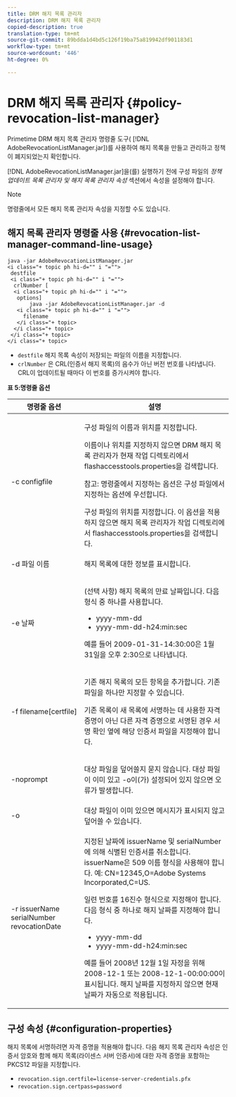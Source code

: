 ```yaml
---
title: DRM 해지 목록 관리자
description: DRM 해지 목록 관리자
copied-description: true
translation-type: tm+mt
source-git-commit: 89bdda1d4bd5c126f19ba75a819942df901183d1
workflow-type: tm+mt
source-wordcount: '446'
ht-degree: 0%

---
```



# DRM 해지 목록 관리자 {#policy-revocation-list-manager}

Primetime DRM 해지 목록 관리자 명령줄 도구( [!DNL AdobeRevocationListManager.jar])를 사용하여 해지 목록을 만들고 관리하고 정책이 폐지되었는지 확인합니다.

[!DNL AdobeRevocationListManager.jar]을(를) 실행하기 전에 구성 파일의 *정책 업데이트 목록 관리자 및 해지 목록 관리자 속성* 섹션에서 속성을 설정해야 합니다.

>[!NOTE]
>
>명령줄에서 모든 해지 목록 관리자 속성을 지정할 수도 있습니다.

## 해지 목록 관리자 명령줄 사용 {#revocation-list-manager-command-line-usage}

```
java -jar AdobeRevocationListManager.jar 
<i class="+ topic ph hi-d="" i "="">
 destfile 
 <i class="+ topic ph hi-d="" i "="">
  crlNumber [
  <i class="+ topic ph hi-d="" i "="">
   options] 
       java -jar AdobeRevocationListManager.jar -d 
   <i class="+ topic ph hi-d="" i "="">
     filename
   </i class="+ topic>
  </i class="+ topic>
 </i class="+ topic>
</i class="+ topic>
```

* `destfile` 해지 목록 속성이 저장되는 파일의 이름을 지정합니다.
* `crlNumber` 은 CRL(인증서 해지 목록)의 음수가 아닌 버전 번호를 나타냅니다. CRL이 업데이트될 때마다 이 번호를 증가시켜야 합니다.

**표 5:명령줄 옵션**

<table frame="all" colsep="1" rowsep="1" class="+ topic/table adobe-d/table " id="table_a3y_wqy_n4">  
 <thead class="- topic/thead "> 
  <tr rowsep="1" class="- topic/row "> 
   <th colname="1" class="- topic/entry entry"> 명령줄 옵션 </th> 
   <th colname="2" class="- topic/entry entry"> 설명 </th> 
  </tr> 
 </thead>
 <tbody class="- topic/tbody "> 
  <tr rowsep="1" class="- topic/row "> 
   <td colname="1" class="- topic/entry "><span class="+ topic/ph pr-d/codeph codeph">-c configfile</span> </td> 
   <td colname="2" class="- topic/entry "><p class="- topic/p ">구성 파일의 이름과 위치를 지정합니다. </p><p class="- topic/p ">이름이나 위치를 지정하지 않으면 DRM 해지 목록 관리자가 현재 작업 디렉토리에서 <span class="filepath"> flashaccesstools.properties</span>을 검색합니다. </p><p>참고: 명령줄에서 지정하는 옵션은 구성 파일에서 지정하는 옵션에 우선합니다. </p>구성 파일의 위치를 지정합니다. 이 옵션을 적용하지 않으면 해지 목록 관리자가 작업 디렉토리에서 <span class="filepath"> flashaccesstools.properties</span>을 검색합니다. </td> 
  </tr> 
  <tr rowsep="1" class="- topic/row "> 
   <td colname="1" class="- topic/entry "><span class="+ topic/ph pr-d/codeph codeph">-d 파일 이름</span> </td> 
   <td colname="2" class="- topic/entry "> <p class="- topic/p ">해지 목록에 대한 정보를 표시합니다. </p> </td> 
  </tr> 
  <tr rowsep="1" class="- topic/row "> 
   <td colname="1" class="- topic/entry "><span class="+ topic/ph pr-d/codeph codeph">-e 날짜</span> </td> 
   <td colname="2" class="- topic/entry "> <p class="- topic/p ">(선택 사항) 해지 목록의 만료 날짜입니다. 다음 형식 중 하나를 사용합니다. 
     <ul id="ul_2C89F8183C3647C593CB67576D9DED07"> 
      <li id="li_A866F6CBCB464193A119A6609C8F3B2A"><span class="+ topic/ph pr-d/codeph codeph">yyyy-mm-dd</span> </li> 
      <li id="li_B5F9F6C995E64464838DDE447848F707"><span class="+ topic/ph pr-d/codeph codeph">yyyy-mm-dd-h24:min:sec</span> </li> 
     </ul>예를 들어 2009-01-31-14:30:00은 1월 31일을 오후 2:30으로 나타냅니다. </p> </td> 
  </tr> 
  <tr rowsep="1" class="- topic/row "> 
   <td colname="1" class="- topic/entry "><span class="codeph">-f filename[certfile]</span> </td> 
   <td colname="2" class="- topic/entry "> <p>기존 해지 목록의 모든 항목을 추가합니다. 기존 파일을 하나만 지정할 수 있습니다. </p> <p class="- topic/p ">기존 목록이 새 목록에 서명하는 데 사용한 자격 증명이 아닌 다른 자격 증명으로 서명된 경우 서명 확인 옆에 해당 인증서 파일을 지정해야 합니다. </p> </td> 
  </tr> 
  <tr rowsep="1" class="- topic/row "> 
   <td colname="1" class="- topic/entry "><span class="codeph"> -noprompt</span> </td> 
   <td colname="2" class="- topic/entry "> <p class="- topic/p ">대상 파일을 덮어쓸지 묻지 않습니다. 대상 파일이 이미 있고 <span class="codeph"> -o</span>이(가) 설정되어 있지 않으면 오류가 발생합니다. </p> </td> 
  </tr> 
  <tr rowsep="1" class="- topic/row "> 
   <td colname="1" class="- topic/entry "><span class="codeph"> -o</span> </td> 
   <td colname="2" class="- topic/entry "> 대상 파일이 이미 있으면 메시지가 표시되지 않고 덮어쓸 수 있습니다. </td> 
  </tr> 
  <tr rowsep="0" class="- topic/row "> 
   <td colname="1" class="- topic/entry "><span class="codeph">-r issuerName serialNumber revocationDate</span> </td> 
   <td colname="2" class="- topic/entry "> <p class="- topic/p ">지정된 날짜에 <span class="codeph"> issuerName</span> 및 <span class="codeph"> serialNumber</span>에 의해 식별된 인증서를 취소합니다. <span class="codeph"> issuerName</span>은 509 이름 형식을 사용해야 합니다. 예: <span class="codeph"> CN=12345,O=Adobe Systems Incorporated,C=US</span>. </p> <p>일련 번호를 16진수 형식으로 지정해야 합니다. 다음 형식 중 하나로 해지 날짜를 지정해야 합니다. 
     <ul id="ul_1524FBC6818248F3A2B271243E649400"> 
      <li id="li_BC618EA2332D42A59B1B5434CAFFD2AF"><span class="+ topic/ph pr-d/codeph codeph">yyyy-mm-dd</span> </li> 
      <li id="li_97F77810D20C4CF2944EFCFF5DFAE467"><span class="+ topic/ph pr-d/codeph codeph">yyyy-mm-dd-h24:min:sec</span> </li> 
     </ul>예를 들어 2008년 12월 1일 자정을 위해 2008-12-1 또는 2008-12-1-00:00:00이 표시됩니다. 해지 날짜를 지정하지 않으면 현재 날짜가 자동으로 적용됩니다. </p> </td> 
  </tr> 
 </tbody> 
</table>

## 구성 속성 {#configuration-properties}

해지 목록에 서명하려면 자격 증명을 적용해야 합니다. 다음 해지 목록 관리자 속성은 인증서 암호와 함께 해지 목록(라이센스 서버 인증서)에 대한 자격 증명을 포함하는 PKCS12 파일을 지정합니다.

* `revocation.sign.certfile=license-server-credentials.pfx`
* `revocation.sign.certpass=password`
